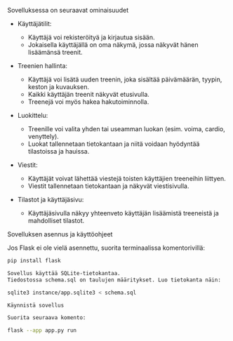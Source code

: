 Sovelluksessa on seuraavat ominaisuudet
- Käyttäjätilit:
  - Käyttäjä voi rekisteröityä ja kirjautua sisään.
  - Jokaisella käyttäjällä on oma näkymä, jossa näkyvät hänen lisäämänsä treenit.

- Treenien hallinta:
  - Käyttäjä voi lisätä uuden treenin, joka sisältää päivämäärän, tyypin, keston ja kuvauksen.
  - Kaikki käyttäjän treenit näkyvät etusivulla.
  - Treenejä voi myös hakea hakutoiminnolla.

- Luokittelu:
  - Treenille voi valita yhden tai useamman luokan (esim. voima, cardio, venyttely).
  - Luokat tallennetaan tietokantaan ja niitä voidaan hyödyntää tilastoissa ja hauissa.

- Viestit:
  - Käyttäjät voivat lähettää viestejä toisten käyttäjien treeneihin liittyen.
  - Viestit tallennetaan tietokantaan ja näkyvät viestisivulla.

- Tilastot ja käyttäjäsivu:
  - Käyttäjäsivulla näkyy yhteenveto käyttäjän lisäämistä treeneistä ja mahdolliset tilastot.

Sovelluksen asennus ja käyttöohjeet

Jos Flask ei ole vielä asennettu, suorita terminaalissa komentorivillä:

```bash
pip install flask

Sovellus käyttää SQLite-tietokantaa.
Tiedostossa schema.sql on taulujen määritykset. Luo tietokanta näin:

sqlite3 instance/app.sqlite3 < schema.sql

Käynnistä sovellus

Suorita seuraava komento:

flask --app app.py run
